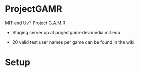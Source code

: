# ProjectGAMR

MIT and UvT Project G.A.M.R.

* Staging server up at projectgamr-dev.media.mit.edu

* 20 valid test user names per game can be found in the wiki.

# Setup 
